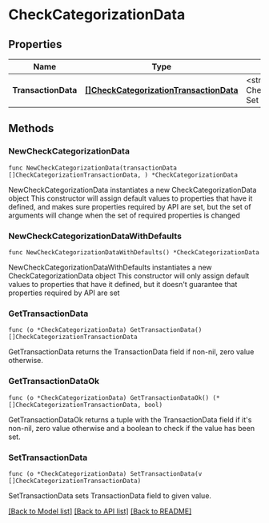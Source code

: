 # CheckCategorizationData

## Properties

Name | Type | Description | Notes
------------ | ------------- | ------------- | -------------
**TransactionData** | [**[]CheckCategorizationTransactionData**](CheckCategorizationTransactionData.md) | &lt;strong&gt;Type:&lt;/strong&gt; CheckCategorizationTransactionData&lt;br/&gt; Set of transaction data | 

## Methods

### NewCheckCategorizationData

`func NewCheckCategorizationData(transactionData []CheckCategorizationTransactionData, ) *CheckCategorizationData`

NewCheckCategorizationData instantiates a new CheckCategorizationData object
This constructor will assign default values to properties that have it defined,
and makes sure properties required by API are set, but the set of arguments
will change when the set of required properties is changed

### NewCheckCategorizationDataWithDefaults

`func NewCheckCategorizationDataWithDefaults() *CheckCategorizationData`

NewCheckCategorizationDataWithDefaults instantiates a new CheckCategorizationData object
This constructor will only assign default values to properties that have it defined,
but it doesn't guarantee that properties required by API are set

### GetTransactionData

`func (o *CheckCategorizationData) GetTransactionData() []CheckCategorizationTransactionData`

GetTransactionData returns the TransactionData field if non-nil, zero value otherwise.

### GetTransactionDataOk

`func (o *CheckCategorizationData) GetTransactionDataOk() (*[]CheckCategorizationTransactionData, bool)`

GetTransactionDataOk returns a tuple with the TransactionData field if it's non-nil, zero value otherwise
and a boolean to check if the value has been set.

### SetTransactionData

`func (o *CheckCategorizationData) SetTransactionData(v []CheckCategorizationTransactionData)`

SetTransactionData sets TransactionData field to given value.



[[Back to Model list]](../README.md#documentation-for-models) [[Back to API list]](../README.md#documentation-for-api-endpoints) [[Back to README]](../README.md)


